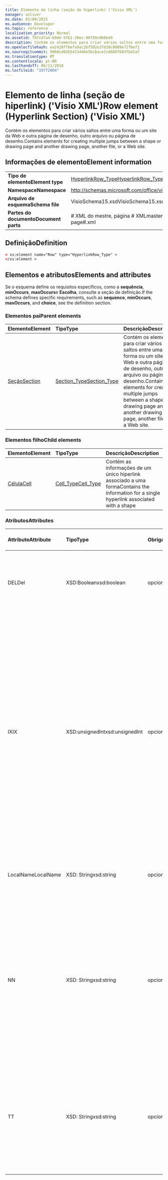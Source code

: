 ```yaml
---
title: Elemento de linha (seção de hiperlink) ('Visio XML')
manager: soliver
ms.date: 03/09/2015
ms.audience: Developer
ms.topic: reference
localization_priority: Normal
ms.assetid: f87cd7a4-b9de-5fb1-20ec-90759c966bd9
description: Contém os elementos para criar vários saltos entre uma forma ou um site da Web e outra página de desenho, outro arquivo ou página de desenho.
ms.openlocfilehash: ea2428ffbefa9ac2bf592e37d10c0089e72f6ef1
ms.sourcegitcommit: 9d60cd82b5413446e5bc8ace2cd689f683fb41a7
ms.translationtype: MT
ms.contentlocale: pt-BR
ms.lasthandoff: 06/11/2018
ms.locfileid: "19772804"
---
```

# <a name="row-element-hyperlink-section-visio-xml"></a><span data-ttu-id="0e16d-103">Elemento de linha (seção de hiperlink) ('Visio XML')</span><span class="sxs-lookup"><span data-stu-id="0e16d-103">Row element (Hyperlink Section) ('Visio XML')</span></span>

<span data-ttu-id="0e16d-104">Contém os elementos para criar vários saltos entre uma forma ou um site da Web e outra página de desenho, outro arquivo ou página de desenho.</span><span class="sxs-lookup"><span data-stu-id="0e16d-104">Contains elements for creating multiple jumps between a shape or drawing page and another drawing page, another file, or a Web site.</span></span>
  
## <a name="element-information"></a><span data-ttu-id="0e16d-105">Informações de elemento</span><span class="sxs-lookup"><span data-stu-id="0e16d-105">Element information</span></span>

|||
|:-----|:-----|
|<span data-ttu-id="0e16d-106">**Tipo de elemento**</span><span class="sxs-lookup"><span data-stu-id="0e16d-106">**Element type**</span></span> <br/> |[<span data-ttu-id="0e16d-107">HyperlinkRow_Type</span><span class="sxs-lookup"><span data-stu-id="0e16d-107">HyperlinkRow_Type</span></span>](hyperlinkrow_type-complextypevisio-xml.md) <br/> |
|<span data-ttu-id="0e16d-108">**Namespace**</span><span class="sxs-lookup"><span data-stu-id="0e16d-108">**Namespace**</span></span> <br/> |http://schemas.microsoft.com/office/visio/2012/main  <br/> |
|<span data-ttu-id="0e16d-109">**Arquivo de esquema**</span><span class="sxs-lookup"><span data-stu-id="0e16d-109">**Schema file**</span></span> <br/> |<span data-ttu-id="0e16d-110">VisioSchema15.xsd</span><span class="sxs-lookup"><span data-stu-id="0e16d-110">VisioSchema15.xsd</span></span>  <br/> |
|<span data-ttu-id="0e16d-111">**Partes do documento**</span><span class="sxs-lookup"><span data-stu-id="0e16d-111">**Document parts**</span></span> <br/> |<span data-ttu-id="0e16d-112"># XML do mestre, página # XML</span><span class="sxs-lookup"><span data-stu-id="0e16d-112">master#.xml, page#.xml</span></span>  <br/> |
   
## <a name="definition"></a><span data-ttu-id="0e16d-113">Definição</span><span class="sxs-lookup"><span data-stu-id="0e16d-113">Definition</span></span>

```XML
< xs:element name="Row" type="HyperlinkRow_Type" >
</xs:element >
```

## <a name="elements-and-attributes"></a><span data-ttu-id="0e16d-114">Elementos e atributos</span><span class="sxs-lookup"><span data-stu-id="0e16d-114">Elements and attributes</span></span>

<span data-ttu-id="0e16d-115">Se o esquema define os requisitos específicos, como a **sequência**, **minOccurs**, **maxOccurs**e **Escolha**, consulte a seção de definição.</span><span class="sxs-lookup"><span data-stu-id="0e16d-115">If the schema defines specific requirements, such as **sequence**, **minOccurs**, **maxOccurs**, and **choice**, see the definition section.</span></span> 
  
### <a name="parent-elements"></a><span data-ttu-id="0e16d-116">Elementos pai</span><span class="sxs-lookup"><span data-stu-id="0e16d-116">Parent elements</span></span>

|<span data-ttu-id="0e16d-117">**Elemento**</span><span class="sxs-lookup"><span data-stu-id="0e16d-117">**Element**</span></span>|<span data-ttu-id="0e16d-118">**Tipo**</span><span class="sxs-lookup"><span data-stu-id="0e16d-118">**Type**</span></span>|<span data-ttu-id="0e16d-119">**Descrição**</span><span class="sxs-lookup"><span data-stu-id="0e16d-119">**Description**</span></span>|
|:-----|:-----|:-----|
|[<span data-ttu-id="0e16d-120">Seção</span><span class="sxs-lookup"><span data-stu-id="0e16d-120">Section</span></span>](section-element-sheet_type-complextypevisio-xml.md) <br/> |[<span data-ttu-id="0e16d-121">Section_Type</span><span class="sxs-lookup"><span data-stu-id="0e16d-121">Section_Type</span></span>](section_type-complextypevisio-xml.md) <br/> |<span data-ttu-id="0e16d-122">Contém os elementos para criar vários saltos entre uma forma ou um site da Web e outra página de desenho, outro arquivo ou página de desenho.</span><span class="sxs-lookup"><span data-stu-id="0e16d-122">Contains elements for creating multiple jumps between a shape or drawing page and another drawing page, another file, or a Web site.</span></span>  <br/> |
   
### <a name="child-elements"></a><span data-ttu-id="0e16d-123">Elementos filho</span><span class="sxs-lookup"><span data-stu-id="0e16d-123">Child elements</span></span>

|<span data-ttu-id="0e16d-124">**Elemento**</span><span class="sxs-lookup"><span data-stu-id="0e16d-124">**Element**</span></span>|<span data-ttu-id="0e16d-125">**Tipo**</span><span class="sxs-lookup"><span data-stu-id="0e16d-125">**Type**</span></span>|<span data-ttu-id="0e16d-126">**Descrição**</span><span class="sxs-lookup"><span data-stu-id="0e16d-126">**Description**</span></span>|
|:-----|:-----|:-----|
|[<span data-ttu-id="0e16d-127">Célula</span><span class="sxs-lookup"><span data-stu-id="0e16d-127">Cell</span></span>](cell-element-hyperlink-rowvisio-xml.md) <br/> |[<span data-ttu-id="0e16d-128">Cell_Type</span><span class="sxs-lookup"><span data-stu-id="0e16d-128">Cell_Type</span></span>](cell_type-complextypevisio-xml.md) <br/> |<span data-ttu-id="0e16d-129">Contém as informações de um único hiperlink associado a uma forma</span><span class="sxs-lookup"><span data-stu-id="0e16d-129">Contains the information for a single hyperlink associated with a shape</span></span>  <br/> |
   
### <a name="attributes"></a><span data-ttu-id="0e16d-130">Atributos</span><span class="sxs-lookup"><span data-stu-id="0e16d-130">Attributes</span></span>

|<span data-ttu-id="0e16d-131">**Attribute**</span><span class="sxs-lookup"><span data-stu-id="0e16d-131">**Attribute**</span></span>|<span data-ttu-id="0e16d-132">**Tipo**</span><span class="sxs-lookup"><span data-stu-id="0e16d-132">**Type**</span></span>|<span data-ttu-id="0e16d-133">**Obrigatório**</span><span class="sxs-lookup"><span data-stu-id="0e16d-133">**Required**</span></span>|<span data-ttu-id="0e16d-134">**Descrição**</span><span class="sxs-lookup"><span data-stu-id="0e16d-134">**Description**</span></span>|<span data-ttu-id="0e16d-135">**Valores possíveis**</span><span class="sxs-lookup"><span data-stu-id="0e16d-135">**Possible values**</span></span>|
|:-----|:-----|:-----|:-----|:-----|
|<span data-ttu-id="0e16d-136">DEL</span><span class="sxs-lookup"><span data-stu-id="0e16d-136">Del</span></span>  <br/> |<span data-ttu-id="0e16d-137">XSD:Boolean</span><span class="sxs-lookup"><span data-stu-id="0e16d-137">xsd:boolean</span></span>  <br/> |<span data-ttu-id="0e16d-138">opcional</span><span class="sxs-lookup"><span data-stu-id="0e16d-138">optional</span></span>  <br/> |<span data-ttu-id="0e16d-139">Especifica se uma linha que seria contrário herdada de uma forma mestra foi excluída.</span><span class="sxs-lookup"><span data-stu-id="0e16d-139">Specifies whether a row that would otherwise be inherited from a master shape has been deleted.</span></span>  <br/> |<span data-ttu-id="0e16d-140">Valores do tipo xsd:boolean.</span><span class="sxs-lookup"><span data-stu-id="0e16d-140">Values of the xsd:boolean type.</span></span>  <br/> |
|<span data-ttu-id="0e16d-141">IX</span><span class="sxs-lookup"><span data-stu-id="0e16d-141">IX</span></span>  <br/> |<span data-ttu-id="0e16d-142">XSD:unsignedInt</span><span class="sxs-lookup"><span data-stu-id="0e16d-142">xsd:unsignedInt</span></span>  <br/> |<span data-ttu-id="0e16d-143">opcional</span><span class="sxs-lookup"><span data-stu-id="0e16d-143">optional</span></span>  <br/> |<span data-ttu-id="0e16d-144">Especifica o identificador baseada em um para a linha.</span><span class="sxs-lookup"><span data-stu-id="0e16d-144">Specifies the one-based identifier for the row.</span></span> <span data-ttu-id="0e16d-145">Ele deve ser unqiue e maior do que outros identificadores na mesma seção. O atributo IX é usado somente para as seções de caractere, Conexão, campo, FillGradient, geometria, camada, LineGradient, parágrafo, revisor, zero e guias.</span><span class="sxs-lookup"><span data-stu-id="0e16d-145">It should be unqiue and greater than other identifiers in the same section.The IX attribute is only used for the Character, Connection, Field, FillGradient, Geometry, Layer, LineGradient, Paragraph, Reviewer, Scratch, and Tabs sections.</span></span> <span data-ttu-id="0e16d-146">Uma linha só pode ter um dos atributos IX ou N.</span><span class="sxs-lookup"><span data-stu-id="0e16d-146">A row can only have one of the IX or N attributes.</span></span>  <br/> |<span data-ttu-id="0e16d-147">Valores do tipo xsd:unsignedInt.</span><span class="sxs-lookup"><span data-stu-id="0e16d-147">Values of the xsd:unsignedInt type.</span></span>  <br/> |
|<span data-ttu-id="0e16d-148">LocalName</span><span class="sxs-lookup"><span data-stu-id="0e16d-148">LocalName</span></span>  <br/> |<span data-ttu-id="0e16d-149">XSD: String</span><span class="sxs-lookup"><span data-stu-id="0e16d-149">xsd:string</span></span>  <br/> |<span data-ttu-id="0e16d-150">opcional</span><span class="sxs-lookup"><span data-stu-id="0e16d-150">optional</span></span>  <br/> |<span data-ttu-id="0e16d-151">Especifica o nome exclusivo do dependentes de idioma da linha.</span><span class="sxs-lookup"><span data-stu-id="0e16d-151">Specifies the unique language-dependent name of the row.</span></span>  <br/> |<span data-ttu-id="0e16d-152">Valores do tipo xsd: String.</span><span class="sxs-lookup"><span data-stu-id="0e16d-152">Values of the xsd:string type.</span></span>  <br/> |
|<span data-ttu-id="0e16d-153">N</span><span class="sxs-lookup"><span data-stu-id="0e16d-153">N</span></span>  <br/> |<span data-ttu-id="0e16d-154">XSD: String</span><span class="sxs-lookup"><span data-stu-id="0e16d-154">xsd:string</span></span>  <br/> |<span data-ttu-id="0e16d-155">opcional</span><span class="sxs-lookup"><span data-stu-id="0e16d-155">optional</span></span>  <br/> |<span data-ttu-id="0e16d-156">Especifica o nome exclusivo do independente do idioma da linha. O atributo N é usado somente para as seções do usuário, propriedade, ações, controle, Conexão, hiperlink e ActionTag.</span><span class="sxs-lookup"><span data-stu-id="0e16d-156">Specifies the unique language-independent name of the row.The N attribute is only used for the User, Property, Actions, Control, Connection, Hyperlink, and ActionTag sections.</span></span> <span data-ttu-id="0e16d-157">Uma linha só pode ter um dos atributos IX ou N.</span><span class="sxs-lookup"><span data-stu-id="0e16d-157">A row can only have one of the IX or N attributes.</span></span>  <br/> |<span data-ttu-id="0e16d-158">Valores do tipo xsd: String.</span><span class="sxs-lookup"><span data-stu-id="0e16d-158">Values of the xsd:string type.</span></span>  <br/> |
|<span data-ttu-id="0e16d-159">T</span><span class="sxs-lookup"><span data-stu-id="0e16d-159">T</span></span>  <br/> |<span data-ttu-id="0e16d-160">XSD: String</span><span class="sxs-lookup"><span data-stu-id="0e16d-160">xsd:string</span></span>  <br/> |<span data-ttu-id="0e16d-161">opcional</span><span class="sxs-lookup"><span data-stu-id="0e16d-161">optional</span></span>  <br/> |<span data-ttu-id="0e16d-162">Especifica o tipo do caminho geométrico representado por linha e usada na visualização de geometria.</span><span class="sxs-lookup"><span data-stu-id="0e16d-162">Specifies the type of the geometric path represented by the row and used in geometry visualization.</span></span> <span data-ttu-id="0e16d-163">O atributo T é usado apenas para a seção Geometry.</span><span class="sxs-lookup"><span data-stu-id="0e16d-163">The T attribute is only used for the Geometry section.</span></span>  <br/> |<span data-ttu-id="0e16d-164">Valores do tipo xsd: String.</span><span class="sxs-lookup"><span data-stu-id="0e16d-164">Values of the xsd:string type.</span></span>  <br/> |
   

